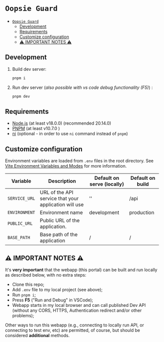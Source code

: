 # `Oopsie Guard`

<!-- TOC -->

- [`Oopsie Guard`](#oopsie-guard)
  - [Development](#development)
  - [Requirements](#requirements)
  - [Customize configuration](#customize-configuration)
  - [:warning: IMPORTANT NOTES :warning:](#warning-important-notes-warning)

<!-- /TOC -->

## Development

1. Build dev server:

    ```bash
    pnpm i
    ```

2. Run dev server (_also possible with vs code debug functionality (F5)_) :

    ```bash
    pnpm dev
    ```

## Requirements

- [Node.js](https://nodejs.org/en/) (at least v18.0.0) (recommended 20.14.0)
- [PNPM](https://pnpm.io/) (at least v10.7.0 )
- [ni](https://github.com/antfu/ni) (optional - in order to use `ni` command instead of `pnpm`)

## Customize configuration

Environment variables are loaded from `.env` files in the root directory. See [Vite Environment Variables and Modes](https://vitejs.dev/guide/env-and-mode.html) for more information.

| Variable | Description | Default on serve (locally) | Default on build |
| --- | --- | --- | --- |
| `SERVICE_URL` | URL of the API service that your application will use | '' | /api |
| `ENVIRONMENT` | Environment name | development | production |
| `PUBLIC_URL` | Public URL of the application. |  |
| `BASE_PATH` | Base path of the application | / | / |

## :warning: IMPORTANT NOTES :warning:

It's **very important** that the webapp (this portal) can be built and run locally as described below, with no extra steps:

- Clone this repo;
- Add `.env` file to my local project (see above);
- Run `pnpm i`;
- Press **F5** ("Run and Debug" in VSCode);
- Webapp starts in my local browser and can call published Dev API (without any CORS, HTTPS, Authentication redirect and/or other problems);

Other ways to run this webapp (e.g., connecting to locally run API, or connecting to test env, etc) are permitted, of course, but should be considered **additional** methods.